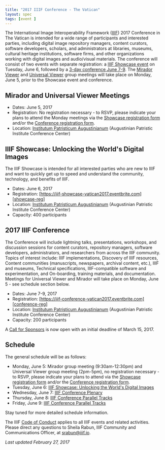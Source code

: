 ```yaml
---
title: "2017 IIIF Conference - The Vatican"
layout: spec
tags: [event ]
---
```


The International Image Interoperability Framework ([IIIF][home-page]) 2017 Conference in The Vatican is intended for a wide range of participants and interested parties, including digital image repository managers, content curators, software developers, scholars, and administrators at libraries, museums, cultural heritage institutions, software firms, and other organizations working with digital images and audio/visual materials. The conference will consist of two events with separate registration: a [IIIF Showcase event][showcase-reg] on Tuesday, June 6, followed by a [3-day conference June 7-9][conference-reg]. The [Mirador Viewer][mirador] and [Universal Viewer][uv] group meetings will take place on Monday, June 5, prior to the Showcase event and conference.

## Mirador and Universal Viewer Meetings

* Dates: June 5, 2017
* Registration: No registration necessary - to RSVP, please indicate your plans to attend the Monday meetings via the [Showcase registration form][showcase-reg] and/or the [Conference registration form][conference-reg].
* Location: [Institutum Patristicum Augustinianum][institute] (Augustinian Patristic Institute Conference Center)

## IIIF Showcase: Unlocking the World's Digital Images
The IIIF Showcase is intended for all interested parties who are new to IIIF and want to quickly get up to speed and understand the community, technology, and benefits of IIIF.

* Dates: June 6, 2017
* Registration: [https://iiif-showcase-vatican2017.eventbrite.com][showcase-reg]
* Location: [Institutum Patristicum Augustinianum][institute] (Augustinian Patristic Institute Conference Center)
* Capacity: 400 participants

## 2017 IIIF Conference
The Conference will include lightning talks, presentations, workshops, and discussion sessions for content curators, repository managers, software developers, administrators, and researchers from across the IIIF community. Topics of interest include: IIIF implementations, Discovery of IIIF resources, Content communities (manuscripts, newspapers, archival content, etc.), IIIF and museums, Technical specifications, IIIF-compatible software and experimentation, and On-boarding, training materials, and documentation. Meetings for Universal Viewer and Mirador will take place on Monday, June 5 - see schedule section below.

* Dates: June 7-9, 2017
* Registration: [https://iiif-conference-vatican2017.eventbrite.com][conference-reg]
* Location: [Institutum Patristicum Augustinianum][institute] (Augustinian Patristic Institute Conference Center)
* Capacity: 200 participants

A [Call for Sponsors][vatican-sponsors] is now open with an initial deadline of March 15, 2017.

## Schedule

The general schedule will be as follows:

* Monday, June 5: Mirador group meeting (9:30am-12:30pm) and Universal Viewer group meeting (2pm-5pm), no registration necessary - to RSVP, please indicate your plans to attend via the [Showcase registration form][showcase-reg] and/or the [Conference registration form][conference-reg].
* Tuesday, June 6: [IIIF Showcase: Unlocking the World's Digital Images][showcase-reg]
* Wednesday, June 7: [IIIF Conference Plenary][conference-reg]
* Thursday, June 8: [IIIF Conference Parallel Tracks][conference-reg]
* Friday, June 9: [IIIF Conference Parallel Tracks][conference-reg]

Stay tuned for more detailed schedule information.

The IIIF [Code of Conduct][conduct] applies to all IIIF events and related activities. Please direct any questions to Sheila Rabun, IIIF Community and Communications Officer, at srabun@iiif.io.

*Last updated February 27, 2017*


[home-page]: http://iiif.io/
[conduct]: /event/conduct/
[institute]: http://www.patristicum.org/en/conference-center
[iiif-discuss]: https://groups.google.com/forum/#!forum/iiif-discuss
[vatican-cfp]: /event/2017/vatican-cfp
[vatican-sponsors]: /event/2017/vatican-sponsors
[showcase-reg]: https://iiif-showcase-vatican2017.eventbrite.com
[conference-reg]: https://iiif-conference-vatican2017.eventbrite.com
[mirador]: http://projectmirador.org
[uv]: https://digirati.com/technology/our-solutions/universal-viewer/
